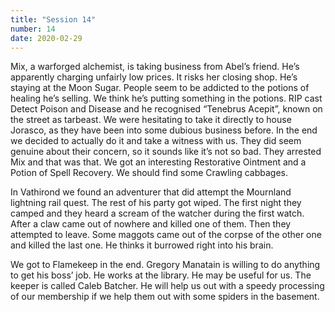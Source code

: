 ```yaml
---
title: "Session 14"
number: 14
date: 2020-02-29
---
```


Mix, a warforged alchemist, is taking business from Abel’s friend. He’s apparently charging unfairly low prices. It risks her closing shop. He’s staying at the Moon Sugar.
People seem to be addicted to the potions of healing he’s selling. We think he’s putting something in the potions. RIP cast Detect Poison and Disease and he recognised “Tenebrus Acepit”, known on the street as tarbeast. We were hesitating to take it directly to house Jorasco, as they have been into some dubious business before. In the end we decided to actually do it and take a witness with us. They did seem genuine about their concern, so it sounds like it’s not so bad. They arrested Mix and that was that.
We got an interesting Restorative Ointment and a Potion of Spell Recovery. We should find some Crawling cabbages.

In Vathirond we found an adventurer that did attempt the Mournland lightning rail quest. The rest of his party got wiped. The first night they camped and they heard a scream of the watcher during the first watch. After a claw came out of nowhere and killed one of them. Then they attempted to leave. Some maggots came out of the corpse of the other one and killed the last one. He thinks it burrowed right into his brain.

We got to Flamekeep in the end. Gregory Manatain is willing to do anything to get his boss’ job. He works at the library. He may be useful for us. The keeper is called Caleb Batcher. He will help us out with a speedy processing of our membership if we help them out with some spiders in the basement.